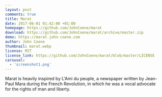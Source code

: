 ```yaml
---
layout: post
comments: true
title: Marat
date: 2017-06-01 01:42:00 +01:00
homepage: https://github.com/JohnCoene/marat
download: https://github.com/JohnCoene/marat/archive/master.zip
demo: https://marat.john-coene.com
author: John Coene
thumbnail: marat.webp
license: MIT
license_link: https://github.com/JohnCoene/marat/blob/master/LICENSE
carousel:
  - 'screenshot1.png'
---
```


Marat is heavily inspired by L'Ami du peuple, a newspaper written by Jean-Paul Mara during the French Revolution, in which he was a vocal advocate for the rights of man and liberty.
